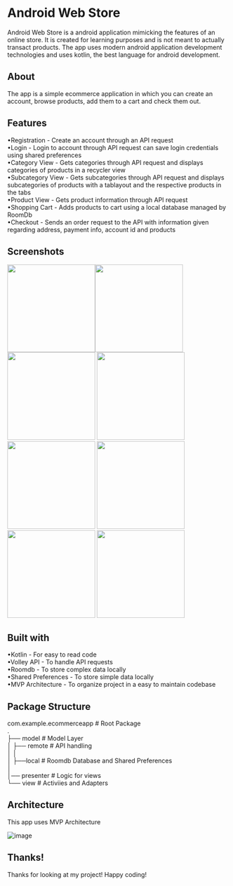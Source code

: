 # Android Web Store

Android Web Store is a android application mimicking the features of an online store. It is created for learning purposes and is not meant to actually transact products. The app uses modern android application development technologies and uses kotlin, the best language for android development.

## About

The app is a simple ecommerce application in which you can create an account, browse products, add them to a cart and check them out.

## Features

•Registration - Create an account through an API request<br />
•Login - Login to account through API request can save login credentials using shared preferences<br />
•Category View - Gets categories through API request and displays categories of products in a recycler view<br />
•Subcategory View - Gets subcategories through API request and displays subcategories of products with a tablayout and the respective products in the tabs<br />
•Product View - Gets product information through API request<br />
•Shopping Cart - Adds products to cart using a local database managed by RoomDb<br />
•Checkout - Sends an order request to the API with information given regarding address, payment info, account id and products<br />

## Screenshots

<img src="https://user-images.githubusercontent.com/68170232/190650053-6d31b7fe-eb28-42eb-bffd-a69fc79da133.png" width="200"/><img src="https://user-images.githubusercontent.com/68170232/190651025-3a45489c-0a90-4148-8c8a-d4ee2f920934.png" width="200"/>
<img src="https://user-images.githubusercontent.com/68170232/190651232-28167c0b-f103-4013-a6de-0457d723a5a5.png" width="200"/>
<img src="https://user-images.githubusercontent.com/68170232/190651281-05ba5ba4-013d-4c15-aefe-d99399a1da64.png" width="200"/>
<img src="https://user-images.githubusercontent.com/68170232/190651380-f7e8fd26-dba5-4807-94ff-717354e7b143.png" width="200"/>
<img src="https://user-images.githubusercontent.com/68170232/190651420-c6c20e9e-4af4-4893-88e0-3f67f9107abe.png" width="200"/>
<img src="https://user-images.githubusercontent.com/68170232/190651465-929f5c8f-f084-4d13-beaf-8dd6c9a44930.png" width="200"/>
<img src="https://user-images.githubusercontent.com/68170232/190656578-021d3aad-b8f5-4d3b-8da8-3aa0a44b14b4.png" width="200"/>


## Built with

•Kotlin - For easy to read code<br />
•Volley API - To handle API requests<br />
•Roomdb - To store complex data locally<br />
•Shared Preferences - To store simple data locally<br />
•MVP Architecture - To organize project in a easy to maintain codebase<br />

## Package Structure

com.example.ecommerceapp             # Root Package<br />
.<br />
├── model                            # Model Layer <br />
│   ├── remote                       # API handling<br />
│   │   <br />
│   ├──local                         # Roomdb Database and Shared Preferences<br />
│<br />
│── presenter                        # Logic for views<br />
└── view                             # Activiies and Adapters<br />


## Architecture

This app uses MVP Architecture

![image](https://user-images.githubusercontent.com/68170232/190653675-0e6b4025-887e-4c07-908e-b50b4905d007.png)

## Thanks!

Thanks for looking at my project! Happy coding!



